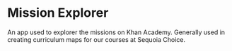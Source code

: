 # Mission Explorer

An app used to explorer the missions on Khan Academy. Generally used in creating
curriculum maps for our courses at Sequoia Choice.